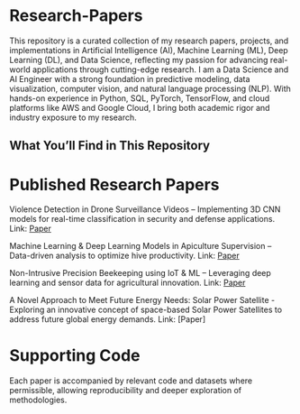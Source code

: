 # Research-Papers
This repository is a curated collection of my research papers, projects, and implementations in Artificial Intelligence (AI), Machine Learning (ML), Deep Learning (DL), and Data Science, reflecting my passion for advancing real-world applications through cutting-edge research.
I am a Data Science and AI Engineer with a strong foundation in predictive modeling, data visualization, computer vision, and natural language processing (NLP). With hands-on experience in Python, SQL, PyTorch, TensorFlow, and cloud platforms like AWS and Google Cloud, I bring both academic rigor and industry exposure to my research.

## What You’ll Find in This Repository

# Published Research Papers

Violence Detection in Drone Surveillance Videos – Implementing 3D CNN models for real-time classification in security and defense applications. Link: [Paper](https://link.springer.com/chapter/10.1007/978-981-99-0838-7_60)

Machine Learning & Deep Learning Models in Apiculture Supervision – Data-driven analysis to optimize hive productivity. Link: [Paper](https://informaticsjournals.co.in/index.php/jmmf/article/view/47319)

Non-Intrusive Precision Beekeeping using IoT & ML – Leveraging deep learning and sensor data for agricultural innovation. Link: [Paper](https://ieeexplore.ieee.org/abstract/document/9915828)

A Novel Approach to Meet Future Energy Needs: Solar Power Satellite - Exploring an innovative concept of space-based Solar Power Satellites to address future global energy demands. Link: [Paper]

# Supporting Code
Each paper is accompanied by relevant code and datasets where permissible, allowing reproducibility and deeper exploration of methodologies.
